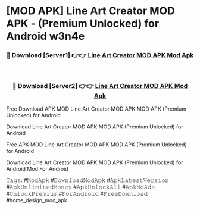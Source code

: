 # [MOD APK] Line Art Creator MOD APK - (Premium Unlocked) for Android w3n4e



<div align="center">
<h3>🔴 Download [Server1] 👉👉 <a href="https://momento.my/?title=Line_Art_Creator_MOD_APK">Line Art Creator MOD APK Mod Apk</a></h3><br>

<h3>🔴 Download [Server2] 👉👉 <a href="https://momento.my/?title=Line_Art_Creator_MOD_APK">Line Art Creator MOD APK Mod Apk</a></h3>
</div>



Free Download APK MOD Line Art Creator MOD APK MOD APK (Premium Unlocked) for Android

Download Line Art Creator MOD APK MOD APK (Premium Unlocked) for Android

Free APK MOD Line Art Creator MOD APK MOD APK (Premium Unlocked) for Android

Download Line Art Creator MOD APK MOD APK (Premium Unlocked) for Android Mod For Android

𝚃𝚊𝚐𝚜: #𝙼𝚘𝚍𝙰𝚙𝚔 #𝙳𝚘𝚠𝚗𝚕𝚘𝚊𝚍𝙼𝚘𝚍𝙰𝚙𝚔 #𝙰𝚙𝚔𝙻𝚊𝚝𝚎𝚜𝚝𝚅𝚎𝚛𝚜𝚒𝚘𝚗 #𝙰𝚙𝚔𝚄𝚗𝚕𝚒𝚖𝚒𝚝𝚎𝚍𝙼𝚘𝚗𝚎𝚢 #𝙰𝚙𝚔𝚄𝚗𝚕𝚘𝚌𝚔𝙰𝚕𝚕 #𝙰𝚙𝚔𝙽𝚘𝙰𝚍𝚜 #𝚄𝚗𝚕𝚘𝚌𝚔𝙿𝚛𝚎𝚖𝚒𝚞𝚖 #𝙵𝚘𝚛𝙰𝚗𝚍𝚛𝚘𝚒𝚍 #𝙵𝚛𝚎𝚎𝙳𝚘𝚠𝚗𝚕𝚘𝚊𝚍 #home_design_mod_apk

